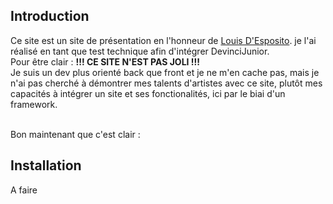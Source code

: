 ## Introduction
Ce site est un site de présentation en l'honneur de <a href="">Louis D'Esposito</a>. je l'ai réalisé en tant que test technique afin d'intégrer DevinciJunior.<br>
Pour être clair : <strong>!!! CE SITE N'EST PAS JOLI !!!</strong><br>
Je suis un dev plus orienté back que front et je ne m'en cache pas, mais je n'ai pas cherché à démontrer mes talents d'artistes avec ce site, plutôt mes capacités à intégrer un site et ses fonctionalités, ici par le biai d'un framework.<br><br>

Bon maintenant que c'est clair :

## Installation
A faire
